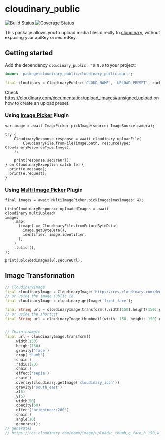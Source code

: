 # cloudinary_public

[![Build Status](https://travis-ci.org/djade007/cloudinary_public.svg?branch=master)](https://travis-ci.org/djade007/cloudinary_public) [![Coverage Status](https://coveralls.io/repos/github/djade007/cloudinary_public/badge.svg?branch=master)](https://coveralls.io/github/djade007/cloudinary_public?branch=master)

This package allows you to upload media files directly
to [cloudinary](https://cloudinary.com/documentation/upload_images#unsigned_upload), without exposing your apiKey or
secretKey.

## Getting started

Add the dependency `cloudinary_public: ^0.9.0` to your project:

```dart
import 'package:cloudinary_public/cloudinary_public.dart';

final cloudinary = CloudinaryPublic('CLOUD_NAME', 'UPLOAD_PRESET', cache: false);
```

Check https://cloudinary.com/documentation/upload_images#unsigned_upload on how to create an upload preset.

### Using [Image Picker](https://pub.dev/packages/image_picker) Plugin

```
var image = await ImagePicker.pickImage(source: ImageSource.camera);

try {
    CloudinaryResponse response = await cloudinary.uploadFile(
        CloudinaryFile.fromFile(image.path, resourceType: CloudinaryResourceType.Image),
    );
    
    print(response.secureUrl);
} on CloudinaryException catch (e) {
  print(e.message);
  print(e.request);
}
```

### Using [Multi Image Picker](https://pub.dev/packages/multi_image_picker) Plugin

```
final images = await MultiImagePicker.pickImages(maxImages: 4);

List<CloudinaryResponse> uploadedImages = await cloudinary.multiUpload(
images
    .map(
      (image) => CloudinaryFile.fromFutureByteData(
        image.getByteData(),
        identifier: image.identifier,
      ),
    )
    .toList(),
);

print(uploadedImages[0].secureUrl);
```

## Image Transformation

```dart
// CloudinaryImage
final cloudinaryImage = CloudinaryImage('https://res.cloudinary.com/demo/image/upload/front_face.png');
// or using the image public id
final cloudinaryImage = cloudinary.getImage('front_face');

final String url = cloudinaryImage.transform().width(150).height(150).gravity('face').crop('thumb').generate();
// or using the shortcut
final String url = cloudinaryImage.thumbnail(width: 150, height: 150).generate();


// Chain example
final url = cloudinaryImage.transform()
    .width(150)
    .height(150)
    .gravity('face')
    .crop('thumb')
    .chain()
    .radius(20)
    .chain()
    .effect('sepia')
    .chain()
    .overlay(cloudinary.getImage('cloudinary_icon'))
    .gravity('south_east')
    .x(5)
    .y(5)
    .width(50)
    .opacity(60)
    .effect('brightness:200')
    .chain()
    .angle(10)
    .generate();
// generates
// https://res.cloudinary.com/demo/image/upload/c_thumb,g_face,h_150,w_150/r_20/e_sepia/e_brightness:200,g_south_east,l_cloudinary_icon,o_60,w_50,x_5,y_5/a_10/front_face.png
```

